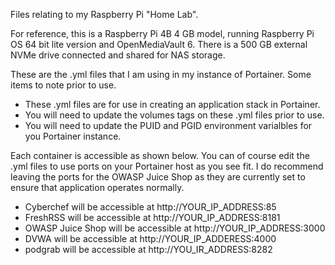 Files relating to my Raspberry Pi "Home Lab".

For reference, this is a Raspberry Pi 4B 4 GB model, running Raspberry Pi OS 64 bit lite version and OpenMediaVault 6.  There is a 500 GB external NVMe drive connected and shared for NAS storage.

These are the .yml files that I am using in my instance of Portainer. Some items to note prior to use.

* These .yml files are for use in creating an application stack in Portainer.
* You will need to update the volumes tags on these .yml files prior to use.
* You will need to update the PUID and PGID environment varialbles for you Portainer instance.

Each container is accessible as shown below.  You can of course edit the .yml files to use ports on your Portainer host as you see fit. I do recommend leaving the ports for the OWASP Juice Shop as they are currently set to ensure that application operates normally.

* Cyberchef will be accessible at http://YOUR_IP_ADDRESS:85
* FreshRSS will be accessible at http://YOUR_IP_ADDRESS:8181
* OWASP Juice Shop will be accessible at http://YOUR_IP_ADDRESS:3000
* DVWA will be accessible at http://YOUR_IP_ADDERESS:4000
* podgrab will be accessible at http://YOU_IR_ADDRESS:8282

